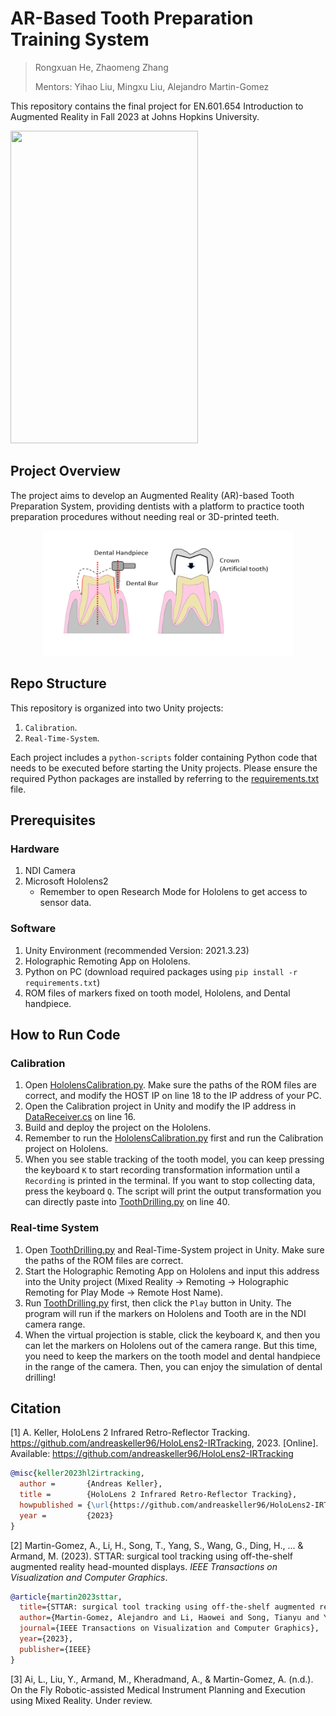 # AR-Based Tooth Preparation Training System

> Rongxuan He, Zhaomeng Zhang
> 
> Mentors: Yihao Liu, Mingxu Liu, Alejandro Martin-Gomez

This repository contains the final project for EN.601.654 Introduction to Augmented Reality in Fall 2023 at Johns Hopkins University.

<p >
  <img width="300" height="500" src="./attachments/simulation.gif">
</p>



## Project Overview

The project aims to develop an Augmented Reality (AR)-based Tooth Preparation System, providing dentists with a platform to practice tooth preparation procedures without needing real or 3D-printed teeth.

<p align="center">
  <img width="400" height="200" src="./attachments/tooth_drilling.png">
</p>


## Repo Structure






This repository is organized into two Unity projects:
1. `Calibration`.
2. `Real-Time-System`.

Each project includes a `python-scripts` folder containing Python code that needs to be executed before starting the Unity projects. Please ensure the required Python packages are installed by referring to the [requirements.txt](requirements.txt) file.

## Prerequisites

### Hardware
1. NDI Camera
2. Microsoft Hololens2
     - Remember to open Research Mode for Hololens to get access to sensor data.

### Software
1. Unity Environment (recommended Version: 2021.3.23)
2. Holographic Remoting App on Hololens.
3. Python on PC (download required packages using `pip install -r requirements.txt`)
4. ROM files of markers fixed on tooth model, Hololens, and Dental handpiece.

## How to Run Code

### Calibration

1. Open [HololensCalibration.py](./Calibration/python-scripts/HololensCalibration.py). Make sure the paths of the ROM files are correct, and modify the HOST IP on line 18 to the IP address of your PC.
2. Open the Calibration project in Unity and modify the IP address in [DataReceiver.cs](./Calibration/Assets/DataStreaming.cs) on line 16.
3. Build and deploy the project on the Hololens.
4. Remember to run the [HololensCalibration.py](./Calibration/python-scripts/HololensCalibration.py) first and run the Calibration project on Hololens.
5. When you see stable tracking of the tooth model, you can keep pressing the keyboard `K` to start recording transformation information until a `Recording` is printed in the terminal. If you want to stop collecting data, press the keyboard `Q`. The script will print the output transformation you can directly paste into [ToothDrilling.py](./Real-Time-System/python-scripts/ToothDrilling.py) on line 40.

### Real-time System

1. Open [ToothDrilling.py](./Real-Time-System/python-scripts/ToothDrilling.py) and Real-Time-System project in Unity. Make sure the paths of the ROM files are correct.
2. Start the Holographic Remoting App on Hololens and input this address into the Unity project (Mixed Reality -> Remoting -> Holographic Remoting for Play Mode -> Remote Host Name).
3. Run [ToothDrilling.py](./Real-Time-System/python-scripts/ToothDrilling.py) first, then click the `Play` button in Unity. The program will run if the markers on Hololens and Tooth are in the NDI camera range.
4. When the virtual projection is stable, click the keyboard `K`, and then you can let the markers on Hololens out of the camera range. But this time, you need to keep the markers on the tooth model and dental handpiece in the range of the camera. Then, you can enjoy the simulation of dental drilling!


## Citation

[1] A. Keller, HoloLens 2 Infrared Retro-Reflector Tracking. https://github.com/andreaskeller96/HoloLens2-IRTracking, 2023. [Online]. Available: https://github.com/andreaskeller96/HoloLens2-IRTracking

```BibTeX
@misc{keller2023hl2irtracking,
  author =       {Andreas Keller},
  title =        {HoloLens 2 Infrared Retro-Reflector Tracking},
  howpublished = {\url{https://github.com/andreaskeller96/HoloLens2-IRTracking}},
  year =         {2023}
}
```


[2] Martin-Gomez, A., Li, H., Song, T., Yang, S., Wang, G., Ding, H., ... & Armand, M. (2023). STTAR: surgical tool tracking using off-the-shelf augmented reality head-mounted displays. *IEEE Transactions on Visualization and Computer Graphics*.

```BibTex
@article{martin2023sttar,
  title={STTAR: surgical tool tracking using off-the-shelf augmented reality head-mounted displays},
  author={Martin-Gomez, Alejandro and Li, Haowei and Song, Tianyu and Yang, Sheng and Wang, Guangzhi and Ding, Hui and Navab, Nassir and Zhao, Zhe and Armand, Mehran},
  journal={IEEE Transactions on Visualization and Computer Graphics},
  year={2023},
  publisher={IEEE}
}
```

[3] Ai, L., Liu, Y., Armand, M., Kheradmand, A., & Martin-Gomez, A. (n.d.). On the Fly Robotic-assisted Medical Instrument Planning and Execution using Mixed Reality. Under review.
